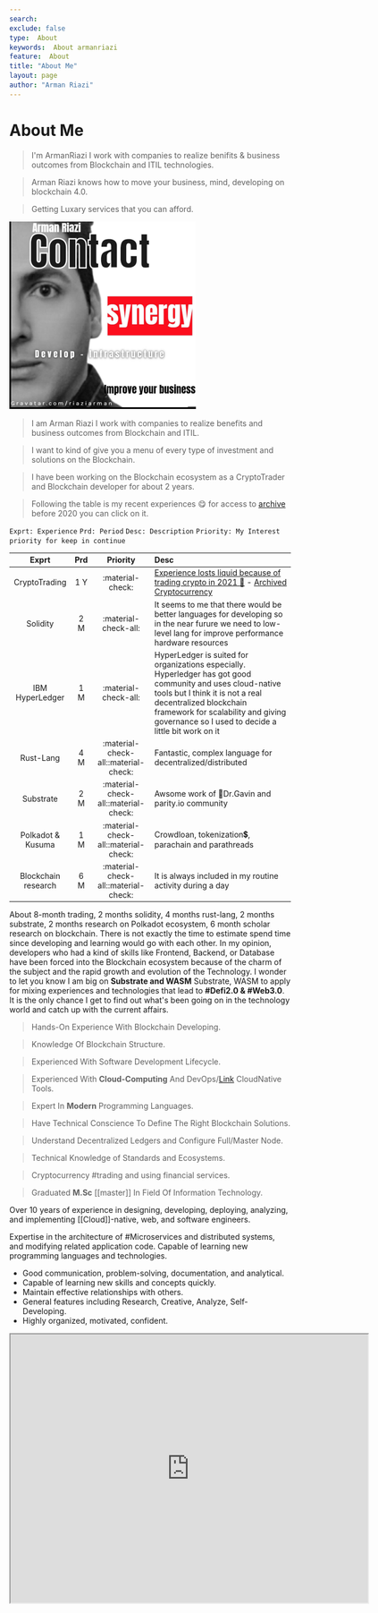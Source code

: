 ```yaml
---
search:
exclude: false
type:  About
keywords:  About armanriazi
feature:  About 
title: "About Me"
layout: page
author: "Arman Riazi"
---
```


# About Me
> I'm ArmanRiazi I work with companies to realize benifits & business outcomes from Blockchain and ITIL technologies.

> Arman Riazi knows how to move your business, mind, developing on blockchain 4.0.

> Getting Luxary services that you can afford.

<!--<iframe src="https://drive.google.com/file/d/1g8he91nt_O4yo2feBwK2fD--sB3T-rVn/preview" width="720" height="420" allow="autoplay" loading="lazy" allowfullscreen="false"  style="border:1px solid black;" marginheight="0px" marginwidth="0px" scrolling="false" allow-downloads="false"></iframe>-->

![Image title](assets/attachments/me.png)

> I am Arman Riazi I work with companies to realize benefits and business outcomes from Blockchain and ITIL.

> I want to kind of give you a menu of every type of investment and solutions on the Blockchain.
 
> I have been working on the Blockchain ecosystem as a CryptoTrader and Blockchain developer for about 2 years.

> Following the table is my recent experiences 😋 for access to [archive](public/archive/archive-until-2016.md) before 2020 you can click on it.

``` Exprt: Experience ```
``` Prd: Period ```
``` Desc: Description ```
``` Priority: My Interest priority for keep in continue ```

| Exprt | Prd  |  Priority | Desc
|:----------:|:-------------:|:---------------:|:---------------|
| CryptoTrading | 1 Y  |  :material-check:      |  [Experience losts liquid because of trading crypto in 2021 🤕](public/mynotes/exp-2021cryprotrading.md) - [Archived Cryptocurrency](public/archive/trading-archive-2021.md) |
|    Solidity  | 2 M         |    :material-check-all:   | It seems to me that there would be better languages for developing so in the near furure we need to low-level lang for improve performance hardware resources |
| IBM HyperLedger       |      1 M        |        :material-check-all:          |  HyperLedger is suited for organizations especially. Hyperledger has got good community and uses cloud-native tools but I think it is not a real decentralized blockchain framework for scalability and giving governance so I used to decide a little bit work on it           |
| Rust-Lang      | 4 M       |  :material-check-all::material-check:        |      Fantastic, complex language for decentralized/distributed     |
| Substrate     |  2 M           |       :material-check-all::material-check:          |        Awsome work of 🙏Dr.Gavin and parity.io community        |
| Polkadot & Kusuma        |      1 M     |        :material-check-all::material-check:          |       Crowdloan, tokenization💲, parachain and parathreads         |
| Blockchain research       |      6 M        |        :material-check-all::material-check:          |        It is always included in my routine activity during a day        |

About 8-month trading, 2 months solidity, 4 months rust-lang, 2 months substrate, 2 months research on Polkadot ecosystem, 6 month scholar research on blockchain. There is not exactly the time to estimate spend time since developing and learning would go with each other. In my opinion, developers who had a kind of skills like Frontend, Backend, or Database have been forced into the Blockchain ecosystem because of the charm of the subject and the rapid growth and evolution of the Technology. I wonder to let you know I am big on **Substrate and WASM** Substrate, WASM to apply for mixing experiences and technologies that lead to **#Defi2.0 & #Web3.0**. It is the only chance I get to find out what's been going on in the technology world and catch up with the current affairs.
 
 > Hands-On Experience With Blockchain Developing.

 > Knowledge Of Blockchain Structure.

 > Experienced With Software Development Lifecycle. 

 > Experienced With **Cloud-Computing** And DevOps/[Link](public/devops/Devops.md) CloudNative Tools. 

 > Expert In **Modern** Programming Languages.

 > Have Technical Conscience To Define The Right Blockchain Solutions. 

 > Understand Decentralized Ledgers and Configure Full/Master Node. 

 > Technical Knowledge of Standards and Ecosystems. 

 > Cryptocurrency #trading and using financial services. 

 > Graduated **M.Sc** [[master]] In Field Of Information Technology. 
 
 Over 10 years of experience in designing, developing, deploying, analyzing, and implementing [[Cloud]]-native, web, and software engineers. 
 
 Expertise in the architecture of #Microservices and distributed systems, and modifying related application code. Capable of learning new programming languages and technologies. 

 * Good communication, problem-solving, documentation, and analytical. 
 * Capable of learning new skills and concepts quickly. 
 * Maintain effective relationships with others. 
 * General features including Research, Creative, Analyze, Self-Developing. 
 * Highly organized, motivated, confident.

 
<iframe src="https://drive.google.com/file/d/1OFAWs46pYsdmxW33v2qAFugY1mTdzyTk/preview" width="640" height="480" allow="autoplay"></iframe>